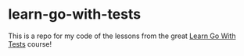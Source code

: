 # learn-go-with-tests

This is a repo for my code of the lessons from the great [Learn Go With Tests](https://github.com/quii/learn-go-with-tests) course!
